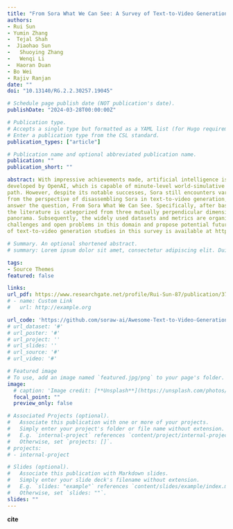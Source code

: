 ```yaml
---
title: "From Sora What We Can See: A Survey of Text-to-Video Generation"
authors:
- Rui Sun
- Yumin Zhang
-  Tejal Shah
-  Jiaohao Sun
-   Shuoying Zhang
-   Wenqi Li
-  Haoran Duan
- Bo Wei
- Rajiv Ranjan
date: ""
doi: "10.13140/RG.2.2.30257.19045"

# Schedule page publish date (NOT publication's date).
publishDate: "2024-03-28T00:00:00Z"

# Publication type.
# Accepts a single type but formatted as a YAML list (for Hugo requirements).
# Enter a publication type from the CSL standard.
publication_types: ["article"]

# Publication name and optional abbreviated publication name.
publication: ""
publication_short: ""

abstract: With impressive achievements made, artificial intelligence is on the path forward to artificial general intelligence. Sora,
developed by OpenAI, which is capable of minute-level world-simulative abilities can be considered as a milestone on this developmental
path. However, despite its notable successes, Sora still encounters various obstacles that need to be resolved. In this survey, we embark
from the perspective of disassembling Sora in text-to-video generation, and conducting a comprehensive review of literature, trying to
answer the question, From Sora What We Can See. Specifically, after basic preliminaries regarding the general algorithms are introduced,
the literature is categorized from three mutually perpendicular dimensions： evolutionary generators, excellent pursuit, and realistic
panorama. Subsequently, the widely used datasets and metrics are organized in detail. Last but more importantly, we identify several
challenges and open problems in this domain and propose potential future directions for research and development. A comprehensive list
of text-to-video generation studies in this survey is available at https://github.com/soraw-ai/Awesome-Text-to-Video-Generation

# Summary. An optional shortened abstract.
# summary: Lorem ipsum dolor sit amet, consectetur adipiscing elit. Duis posuere tellus ac convallis placerat. Proin tincidunt magna sed ex sollicitudin condimentum.

tags:
- Source Themes
featured: false

links:
url_pdf: https://www.researchgate.net/profile/Rui-Sun-87/publication/378942793_From_Sora_What_We_Can_See_A_Survey_of_Text-to-Video_Generation/links/65f2d8cac05fd2688010abca/From-Sora-What-We-Can-See-A-Survey-of-Text-to-Video-Generation.pdf
# - name: Custom Link
#   url: http://example.org

url_code: 'https://github.com/soraw-ai/Awesome-Text-to-Video-Generation'
# url_dataset: '#'
# url_poster: '#'
# url_project: ''
# url_slides: ''
# url_source: '#'
# url_video: '#'

# Featured image
# To use, add an image named `featured.jpg/png` to your page's folder. 
image:
  # caption: 'Image credit: [**Unsplash**](https://unsplash.com/photos/s9CC2SKySJM)'
  focal_point: ""
  preview_only: false

# Associated Projects (optional).
#   Associate this publication with one or more of your projects.
#   Simply enter your project's folder or file name without extension.
#   E.g. `internal-project` references `content/project/internal-project/index.md`.
#   Otherwise, set `projects: []`.
# projects:
# - internal-project

# Slides (optional).
#   Associate this publication with Markdown slides.
#   Simply enter your slide deck's filename without extension.
#   E.g. `slides: "example"` references `content/slides/example/index.md`.
#   Otherwise, set `slides: ""`.
slides: ""
---
```


<!-- {{% callout note %}}
Create your slides in Markdown - click the *Slides* button to check out the example.
{{% /callout %}} -->

**cite** 
```

```


<!-- Add the publication's **full text** or **supplementary notes** here. You can use rich formatting such as including [code, math, and images](https://docs.hugoblox.com/content/writing-markdown-latex/). -->
